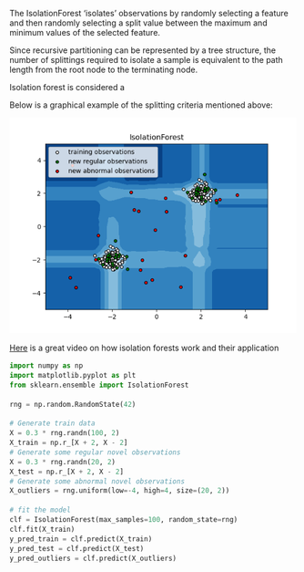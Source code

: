 The IsolationForest ‘isolates’ observations by randomly selecting a feature and then randomly selecting a split value between the maximum and minimum values of the selected feature.

Since recursive partitioning can be represented by a tree structure, the number of splittings required to isolate a sample is equivalent to the path length from the root node to the terminating node.

Isolation forest is considered a 

Below is a graphical example of the splitting criteria mentioned above:

![](Image_example.png)

[Here](https://www.youtube.com/watch?v=5p8B2Ikcw-k) is a great video on how isolation forests work and their application

```python
import numpy as np
import matplotlib.pyplot as plt
from sklearn.ensemble import IsolationForest

rng = np.random.RandomState(42)

# Generate train data
X = 0.3 * rng.randn(100, 2)
X_train = np.r_[X + 2, X - 2]
# Generate some regular novel observations
X = 0.3 * rng.randn(20, 2)
X_test = np.r_[X + 2, X - 2]
# Generate some abnormal novel observations
X_outliers = rng.uniform(low=-4, high=4, size=(20, 2))

# fit the model
clf = IsolationForest(max_samples=100, random_state=rng)
clf.fit(X_train)
y_pred_train = clf.predict(X_train)
y_pred_test = clf.predict(X_test)
y_pred_outliers = clf.predict(X_outliers)
```